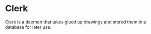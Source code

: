 Clerk
=====

Clerk is a daemon that takes glued up drawings and stored them in a database for later use.